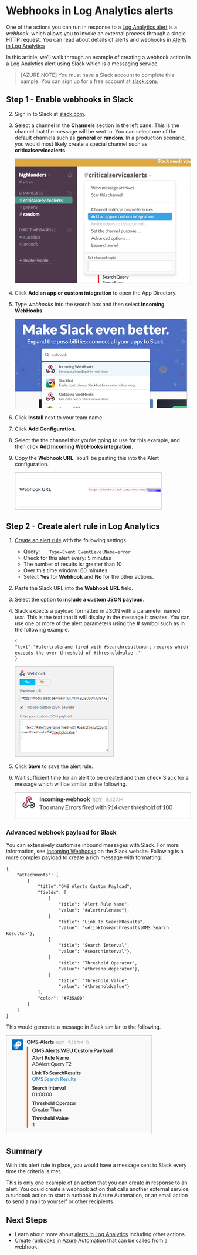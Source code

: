 <properties
   pageTitle="Log Analytics alert webhook sample"
   description="One of the actions you can run in response to a Log Analytics alert is a *webhook*, which allows you to invoke an external process through a single HTTP request. This article walks through an example of creating a webhook action in a Log Analytics alert using Slack."
   services="log-analytics"
   documentationCenter=""
   authors="bwren"
   manager="jwhit"
   editor="tysonn" />
<tags
   ms.service="log-analytics"
   ms.devlang="na"
   ms.topic="article"
   ms.tgt_pltfrm="na"
   ms.workload="infrastructure-services"
   ms.date="08/10/2016"
   ms.author="bwren" />

# Webhooks in Log Analytics alerts

One of the actions you can run in response to a [Log Analytics alert](log-analytics-alerts.md) is a *webhook*, which allows you to invoke an external process through a single HTTP request.  You can read about details of alerts and webhooks in [Alerts in Log Analytics](log-analytics-alerts.md)

In this article, we’ll walk through an example of creating a webhook action in a Log Analytics alert using Slack which is a messaging service.

>[AZURE.NOTE] You must have a Slack account to complete this sample.  You can sign up for a free account at [slack.com](http://slack.com).

## Step 1 - Enable webhooks in Slack
2.	Sign in to Slack at [slack.com](http://slack.com).
3.	Select a channel in the **Channels** section in the left pane.  This is the channel that the message will be sent to.  You can select one of the default channels such as **general** or **random**.  In a production scenario, you would most likely create a special channel such as **criticalservicealerts**. <br>

	![Slack channels](media/log-analytics-alerts-webhooks/oms-webhooks01.png)

3. Click **Add an app or custom integration** to open the App Directory.
3.	Type *webhooks* into the search box and then select **Incoming WebHooks**. <br>

	![Slack channels](media/log-analytics-alerts-webhooks/oms-webhooks02.png)

4.	Click **Install** next to your team name.
5.	Click **Add Configuration**.
6.	Select the the channel that you're going to use for this example, and then click **Add Incoming WebHooks integration**.  
6. Copy the **Webhook URL**.  You'll be pasting this into the Alert configuration. <br>

	![Slack channels](media/log-analytics-alerts-webhooks/oms-webhooks05.png)

## Step 2 - Create alert rule in Log Analytics
1.	[Create an alert rule](log-analytics-alerts.md) with the following settings.
    - Query: ```	Type=Event EventLevelName=error ```
    - Check for this alert every: 5 minutes
    - The number of results is: greater than 10
    - Over this time window: 60 minutes
    - Select **Yes** for **Webhook** and **No** for the other actions.
7. Paste the Slack URL into the **Webhook URL** field.
8. Select the option to **include a custom JSON payload**.
9. Slack expects a payload formatted in JSON with a parameter named *text*.  This is the text that it will display in the message it creates.  You can use one or more of the alert parameters using the *#* symbol such as in the following example.

    ```
    {
    "text":"#alertrulename fired with #searchresultcount records which exceeds the over threshold of #thresholdvalue ."
    }
    ```

	![example JSON payload](media/log-analytics-alerts-webhooks/oms-webhooks07.png)

9.	Click **Save** to save the alert rule.

10. Wait sufficient time for an alert to be created and then check Slack for a message which will be similar to the following.

	![example webhook in Slack](media/log-analytics-alerts-webhooks/oms-webhooks08.png)


### Advanced webhook payload for Slack

You can extensively customize inbound messages with Slack. For more information, see [Incoming Webhooks](https://api.slack.com/incoming-webhooks) on the Slack website. Following is a more complex payload to create a rich message with formatting:

	{
		"attachments": [
			{
				"title":"OMS Alerts Custom Payload",
				"fields": [
					{
						"title": "Alert Rule Name",
						"value": "#alertrulename"},
					{
						"title": "Link To SearchResults",
						"value": "<#linktosearchresults|OMS Search Results>"},
					{
						"title": "Search Interval",
						"value": "#searchinterval"},
					{
						"title": "Threshold Operator",
						"value": "#thresholdoperator"},
					{
						"title": "Threshold Value",
						"value": "#thresholdvalue"}
				],
				"color": "#F35A00"
			}
		]
	}


This would generate a message in Slack similar to the following.

![example message in Slack](media/log-analytics-alerts-webhooks/oms-webhooks09.png)

## Summary

With this alert rule in place, you would have a message sent to Slack every time the criteria is met.  

This is only one example of an action that you can create in response to an alert.  You could create a webhook action that calls another external service, a runbook action to start a runbook in Azure Automation, or an email action to send a mail to yourself or other recipients.   

## Next Steps

- Learn about more about [alerts in Log Analytics](log-analytics-alerts.md) including other actions.
- [Create runbooks in Azure Automation](../automation/automation-webhooks.md) that can be called from a webhook.
